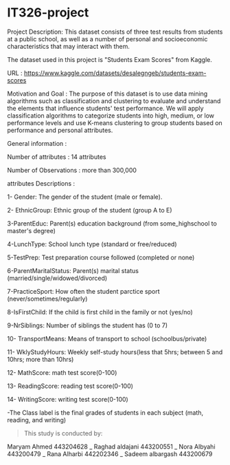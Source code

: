 # IT326-project

Project Description: This dataset consists of three test results from students at a public school, as well as a number of personal and socioeconomic characteristics that may interact with them.

 The dataset used in this project is "Students Exam Scores" from Kaggle.
 
URL : https://www.kaggle.com/datasets/desalegngeb/students-exam-scores 

Motivation and Goal : The purpose of this dataset is to use data mining algorithms such as classification and clustering to evaluate and understand the elements that influence students' test performance. We will apply classification algorithms to categorize students into high, medium, or low performance levels and use K-means clustering to group students based on performance and personal attributes.



General information : 

Number of attributes : 14 attributes

Number of Observations : more than 300,000 



attributes Descriptions :

1- Gender: The gender of the student (male or female).

2- EthnicGroup: Ethnic group of the student (group A to E)

3-ParentEduc: Parent(s) education background (from some_highschool to master's degree)

4-LunchType: School lunch type (standard or free/reduced)

5-TestPrep: Test preparation course followed (completed or none)

6-ParentMaritalStatus: Parent(s) marital status (married/single/widowed/divorced)

7-PracticeSport: How often the student parctice sport (never/sometimes/regularly)

8-IsFirstChild: If the child is first child in the family or not (yes/no)

9-NrSiblings: Number of siblings the student has (0 to 7)

10- TransportMeans: Means of transport to school (schoolbus/private)

11- WklyStudyHours: Weekly self-study hours(less that 5hrs; between 5 and 10hrs; more than 10hrs)

12- MathScore: math test score(0-100)

13- ReadingScore: reading test score(0-100)

14- WritingScore: writing test score(0-100)

-The Class label is the final grades of students in each subject (math, reading, and writing)





        

>This study is conducted by:

Maryam Ahmed 443204628
 _ Raghad aldajani 443200551 
 _ Nora Albyahi 443200479 
 _ Rana Alharbi 442202346
 _ Sadeem albargash 443200679
